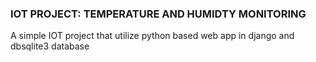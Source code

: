 ### IOT PROJECT: TEMPERATURE AND HUMIDTY MONITORING ###
A simple IOT project that utilize python based web app in django and dbsqlite3 database
